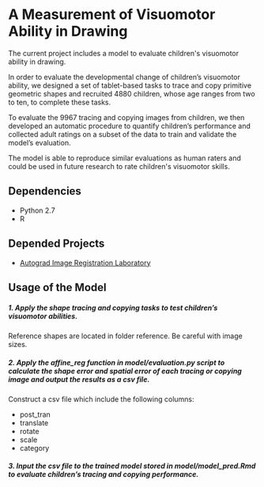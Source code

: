 # A Measurement of Visuomotor Ability in Drawing

The current project includes a model to evaluate children's visuomotor ability in drawing.

In order to evaluate the developmental change of children’s visuomotor ability, we designed a set of tablet-based tasks to trace and copy primitive geometric shapes and recruited 4880 children, whose age ranges from two to ten, to complete these tasks. 

To evaluate the 9967 tracing and copying images from children, we then developed an automatic procedure to quantify children’s performance and collected adult ratings on a subset of the data to train and validate the model’s evaluation. 

The model is able to reproduce similar evaluations as human raters and could be used in future research to rate children's visuomotor skills. 


## Dependencies
- Python 2.7
- R

## Depended Projects
- [Autograd Image Registration Laboratory](https://github.com/airlab-unibas/airlab)

## Usage of the Model

##### 1.  Apply the shape tracing and copying tasks to test children’s visuomotor abilities. 

Reference shapes are located in folder reference. Be careful with image sizes.

##### 2. Apply the affine_reg function in model/evaluation.py script to calculate the shape error and spatial error of each tracing or copying image and output the results as a csv file. 

Construct a csv file which include the following columns:
- post_tran
- translate
- rotate
- scale
- category

##### 3. Input the csv file to the trained model stored in model/model_pred.Rmd to evaluate children’s tracing and copying performance.
